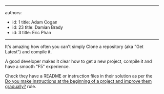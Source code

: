 

---
authors:
  - id: 1
    title: Adam Cogan
  - id: 23
    title: Damian Brady
  - id: 3
    title: Eric Phan
---




<span class='intro'> <p class="ssw15-rteElement-P">It's amazing how often you can't simply Clone a repository&#160;(aka &quot;Get Latest&quot;) and compile it.</p><p class="ssw15-rteElement-P">​A good developer makes it clear how to get a new project, compile it and have a smooth &quot;F5&quot; experience.<br></p>
 </span>


<p>Check they have a&#160;README or&#160;instruction files in their solution as per the <a href="/_layouts/15/FIXUPREDIRECT.ASPX?WebId=3dfc0e07-e23a-4cbb-aac2-e778b71166a2&amp;TermSetId=07da3ddf-0924-4cd2-a6d4-a4809ae20160&amp;TermId=d6d34c31-ac6a-49a4-876a-f9d30e1ab78a">Do you make instructions at the beginning of a project and improve them gradually?</a> rule.<br></p>


